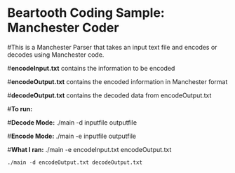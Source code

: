 # **Beartooth Coding Sample: Manchester Coder**

#This is a Manchester Parser that takes an input text file and encodes or decodes using Manchester code.

#**encodeInput.txt** contains the information to be encoded

#**encodeOutput.txt** contains the encoded information in Manchester format

#**decodeOutput.txt** contains the decoded data from encodeOutput.txt

#**To run:**

#**Decode Mode:**
	./main -d inputfile outputfile

#**Encode Mode:**
	./main -e inputfile outputfile

#**What I ran:**
	./main -e encodeInput.txt encodeOutput.txt

	./main -d encodeOutput.txt decodeOutput.txt